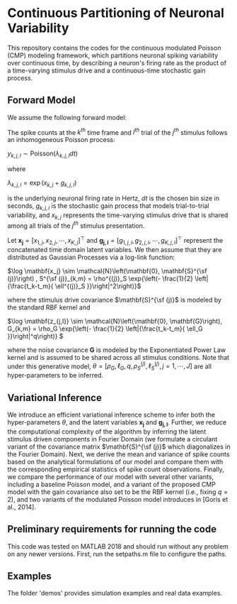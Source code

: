 # Continuous Partitioning of Neuronal Variability

This repository contains the codes for the continuous modulated Poisson (CMP) modeling framework, which partitions neuronal spiking variability over continuous time, by describing a neuron's firing rate as the product of a time-varying stimulus drive and a continuous-time stochastic gain process.

## Forward Model

We assume the following forward model:

The spike counts at the $k^{th}$ time frame and $l^{th}$ trial of the $j^{th}$ stimulus follows an inhomogeneous Poisson process:

$y_{k,j,l} \sim \text{Poisson}\left( \lambda_{k,j,l} dt \right)$

where 

$\lambda_{k,j,l} = \exp\left(x_{k,j} + g_{k,j,l}\right)$

is the underlying neuronal firing rate in Hertz, $dt$ is the chosen bin size in seconds, $g_{k,j,l}$ is the stochastic gain process that models trial-to-trial variability, and $x_{k,j}$ represents the time-varying stimulus drive that is shared among all trials of the $j^{th}$ stimulus presentation. 

Let $\mathbf{x_j} = [x_{1,j}, x_{2,j}, \cdots, x_{K,j}]^\top$ and $\mathbf{g_{j,l}} = [g_{1,j,l}, g_{2,j,l}, \cdots, g_{K,j,l}]^\top$ represent the concatenated time domain latent variables. We then assume that they are distributed as Gaussian Processes via a log-link function:

$\log \mathbf{x_j}  \sim \mathcal{N}\left(\mathbf{0}, \mathbf{S}^{\sf (j)}\right) , S^{\sf (j)}_{k,m} = \rho^{(j)}_S \exp{\left(- \frac{1}{2} \left|{\frac{t_k-t_m}{ \ell^{(j)}_S }}\right|^2\right)}$

where the stimulus drive covariance $\mathbf{S}^{\sf (j)}$ is modeled by the standard RBF kernel and

$\log \mathbf{z_{j,l}} \sim \mathcal{N}\left(\mathbf{0}, \mathbf{G}\right), G_{k,m} = \rho_G \exp{\left(- \frac{1}{2} \left|{\frac{t_k-t_m}{ \ell_G }}\right|^q\right)} $

where the noise covariance $\mathbf{G}$ is modeled by the Exponentiated Power Law kernel and is assumed to be shared across all stimulus conditions. Note that under this generative model, $\theta = [ \rho_G, \ell_G, q, \rho^{(j)}_S, \ell^{(j)}_S, j = 1, \cdots, J ]$ are all hyper-parameters to be inferred.

## Variational Inference

We introduce an efficient variational inference scheme to infer both the hyper-parameters $\theta$, and the latent variables $\mathbf{x_j}$ and $\mathbf{g_{j,l}}$. Further, we reduce the computational complexity of the algorithm by inferring the latent stimulus driven components in Fourier Domain (we formulate a circulant variant of the covariance matrix $\mathbf{S}^{\sf (j)}$ which diagonalizes in the Fourier Domain). Next, we derive the mean and variance of spike counts based on the analytical formulations of our model and compare them with the corresponding empirical statistics of spike count observations. Finally, we compare the performance of our model with several other variants, including a baseline Poisson model, and a variant of the proposed CMP model with the gain covariance also set to be the RBF kernel (i.e., fixing $q = 2$), and two variants of the modulated Poisson model introduces in [Goris et al., 2014].   

## Preliminary requirements for running the code

This code was tested on MATLAB 2018 and should run without any problem on any newer versions.
First, run the setpaths.m file to configure the paths.

## Examples

The folder 'demos' provides simulation examples and real data examples.


 